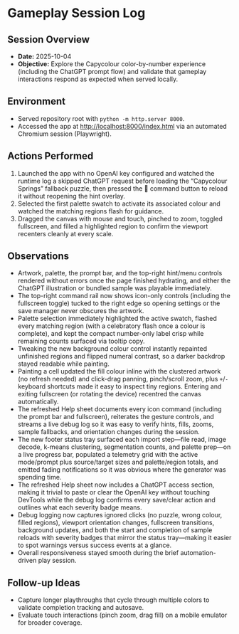 # Gameplay Session Log

## Session Overview
- **Date:** 2025-10-04
- **Objective:** Explore the Capycolour color-by-number experience (including the ChatGPT prompt flow) and validate that gameplay interactions respond as expected when served locally.

## Environment
- Served repository root with `python -m http.server 8000`.
- Accessed the app at <http://localhost:8000/index.html> via an automated Chromium session (Playwright).

## Actions Performed
1. Launched the app with no OpenAI key configured and watched the runtime log a
   skipped ChatGPT request before loading the “Capycolour Springs” fallback
   puzzle, then pressed the 🐹 command button to reload it without reopening the
   hint overlay.
2. Selected the first palette swatch to activate its associated colour and
   watched the matching regions flash for guidance.
3. Dragged the canvas with mouse and touch, pinched to zoom, toggled
   fullscreen, and filled a highlighted region to confirm the viewport recenters
   cleanly at every scale.

## Observations
- Artwork, palette, the prompt bar, and the top-right hint/menu controls rendered without errors once the page finished hydrating, and either the ChatGPT illustration or bundled sample was playable immediately.
- The top-right command rail now shows icon-only controls (including the fullscreen toggle) tucked to the right edge so opening settings or the save manager never obscures the artwork.
- Palette selection immediately highlighted the active swatch, flashed every matching region (with a celebratory flash once a colour is complete), and kept the compact number-only label crisp while remaining counts surfaced via tooltip copy.
- Tweaking the new background colour control instantly repainted unfinished regions and flipped numeral contrast, so a darker backdrop stayed readable while painting.
- Painting a cell updated the fill colour inline with the clustered artwork (no refresh needed) and click-drag panning, pinch/scroll zoom, plus `+`/`-` keyboard shortcuts made it easy to inspect tiny regions. Entering and exiting fullscreen (or rotating the device) recentred the canvas automatically.
- The refreshed Help sheet documents every icon command (including the prompt bar and fullscreen), reiterates the gesture controls, and streams a live debug log so it was easy to verify hints, fills, zooms, sample fallbacks, and orientation changes during the session.
- The new footer status tray surfaced each import step—file read, image decode, k-means clustering, segmentation counts, and palette prep—on a live progress bar, populated a telemetry grid with the active mode/prompt plus source/target sizes and palette/region totals, and emitted fading notifications so it was obvious where the generator was spending time.
- The refreshed Help sheet now includes a ChatGPT access section, making it trivial to paste or clear the OpenAI key without touching DevTools while the debug log confirms every save/clear action and outlines what each severity badge means.
- Debug logging now captures ignored clicks (no puzzle, wrong colour, filled regions), viewport orientation changes, fullscreen transitions, background updates, and both the start and completion of sample reloads with severity badges that mirror the status tray—making it easier to spot warnings versus success events at a glance.
- Overall responsiveness stayed smooth during the brief automation-driven play session.

## Follow-up Ideas
- Capture longer playthroughs that cycle through multiple colors to validate completion tracking and autosave.
- Evaluate touch interactions (pinch zoom, drag fill) on a mobile emulator for broader coverage.
